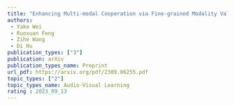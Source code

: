 ```yaml
---  
title: "Enhancing Multi-modal Cooperation via Fine-grained Modality Valuation"  
authors:  
 - Yake Wei
 - Ruoxuan Feng
 - Zihe Wang
 - Di Hu
publication_types: ["3"]  
publication: arXiv
publication_types_name: Preprint
url_pdf: https://arxiv.org/pdf/2309.06255.pdf
topic_types: ["2"]
topic_types_name: Audio-Visual Learning
rating : 2023_09_13
---  
```

